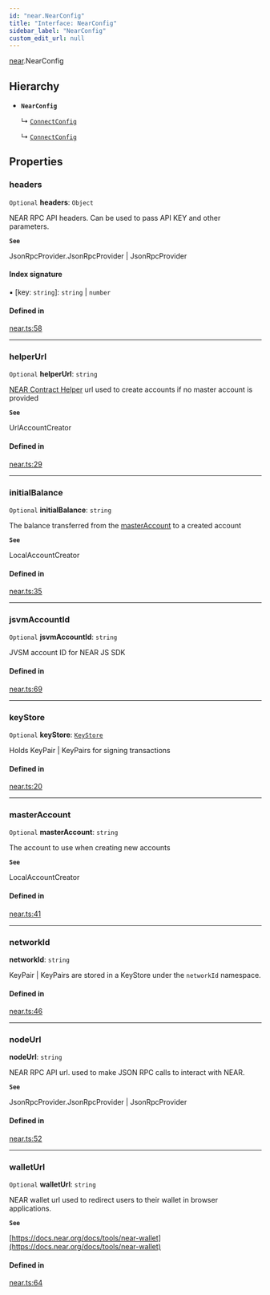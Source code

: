 ```yaml
---
id: "near.NearConfig"
title: "Interface: NearConfig"
sidebar_label: "NearConfig"
custom_edit_url: null
---
```


[near](../modules/near.md).NearConfig

## Hierarchy

- **`NearConfig`**

  ↳ [`ConnectConfig`](browserConnect.ConnectConfig.md)

  ↳ [`ConnectConfig`](connect.ConnectConfig.md)

## Properties

### headers

 `Optional` **headers**: `Object`

NEAR RPC API headers. Can be used to pass API KEY and other parameters.

**`See`**

JsonRpcProvider.JsonRpcProvider | JsonRpcProvider

#### Index signature

▪ [key: `string`]: `string` \| `number`

#### Defined in

[near.ts:58](https://github.com/near/near-api-js/blob/ecc6fa8f/packages/near-api-js/src/near.ts#L58)

___

### helperUrl

 `Optional` **helperUrl**: `string`

[NEAR Contract Helper](https://github.com/near/near-contract-helper) url used to create accounts if no master account is provided

**`See`**

UrlAccountCreator

#### Defined in

[near.ts:29](https://github.com/near/near-api-js/blob/ecc6fa8f/packages/near-api-js/src/near.ts#L29)

___

### initialBalance

 `Optional` **initialBalance**: `string`

The balance transferred from the [masterAccount](near.NearConfig.md#masteraccount) to a created account

**`See`**

LocalAccountCreator

#### Defined in

[near.ts:35](https://github.com/near/near-api-js/blob/ecc6fa8f/packages/near-api-js/src/near.ts#L35)

___

### jsvmAccountId

 `Optional` **jsvmAccountId**: `string`

JVSM account ID for NEAR JS SDK

#### Defined in

[near.ts:69](https://github.com/near/near-api-js/blob/ecc6fa8f/packages/near-api-js/src/near.ts#L69)

___

### keyStore

 `Optional` **keyStore**: [`KeyStore`](../classes/key_stores_keystore.KeyStore.md)

Holds KeyPair | KeyPairs for signing transactions

#### Defined in

[near.ts:20](https://github.com/near/near-api-js/blob/ecc6fa8f/packages/near-api-js/src/near.ts#L20)

___

### masterAccount

 `Optional` **masterAccount**: `string`

The account to use when creating new accounts

**`See`**

LocalAccountCreator

#### Defined in

[near.ts:41](https://github.com/near/near-api-js/blob/ecc6fa8f/packages/near-api-js/src/near.ts#L41)

___

### networkId

 **networkId**: `string`

KeyPair | KeyPairs are stored in a KeyStore under the `networkId` namespace.

#### Defined in

[near.ts:46](https://github.com/near/near-api-js/blob/ecc6fa8f/packages/near-api-js/src/near.ts#L46)

___

### nodeUrl

 **nodeUrl**: `string`

NEAR RPC API url. used to make JSON RPC calls to interact with NEAR.

**`See`**

JsonRpcProvider.JsonRpcProvider | JsonRpcProvider

#### Defined in

[near.ts:52](https://github.com/near/near-api-js/blob/ecc6fa8f/packages/near-api-js/src/near.ts#L52)

___

### walletUrl

 `Optional` **walletUrl**: `string`

NEAR wallet url used to redirect users to their wallet in browser applications.

**`See`**

[https://docs.near.org/docs/tools/near-wallet](https://docs.near.org/docs/tools/near-wallet)

#### Defined in

[near.ts:64](https://github.com/near/near-api-js/blob/ecc6fa8f/packages/near-api-js/src/near.ts#L64)
